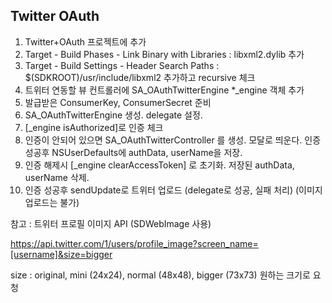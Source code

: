 Twitter OAuth 
---
1. Twitter+OAuth 프로젝트에 추가 
1. Target - Build Phases - Link Binary with Libraries : libxml2.dylib 추가
1. Target - Build Settings - Header Search Paths : $(SDKROOT)/usr/include/libxml2 추가하고 recursive 체크
1. 트위터 연동할 뷰 컨트롤러에 SA_OAuthTwitterEngine *_engine 객체 추가
1. 발급받은 ConsumerKey, ConsumerSecret 준비
1. SA_OAuthTwitterEngine 생성. delegate 설정.
1. [_engine isAuthorized]로 인증 체크
  1. 인증이 안되어 있으면 SA_OAuthTwitterController 를 생성. 모달로 띄운다. 인증 성공후 NSUserDefaults에 authData, userName을 저장.
  1. 인증 해제시 [_engine clearAccessToken] 로 초기화. 저장된 authData, userName 삭제.
1. 인증 성공후 sendUpdate로 트위터 업로드 (delegate로 성공, 실패 처리) (이미지 업로드는 불가)


참고 : 트위터 프로필 이미지 API (SDWebImage 사용)

https://api.twitter.com/1/users/profile_image?screen_name=[username]&size=bigger

size : original, mini (24x24), normal (48x48), bigger (73x73) 원하는 크기로 요청
